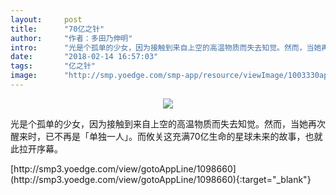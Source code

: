 ```yaml
---
layout:     post
title:      "70亿之针"
author:     "作者：多田乃伸明"
intro:      "光是个孤单的少女，因为接触到来自上空的高温物质而失去知觉。然而，当她再次醒来时，已不再是「单独一人」。而攸关这充满70亿生命的星球未来的故事，也就此拉开序幕。"
date:       "2018-02-14 16:57:03"
tags:       "亿之针"
image:      "http://smp.yoedge.com/smp-app/resource/viewImage/1003330appline.png"
---
```

<div style="text-align: center">
<p><img src="http://smp.yoedge.com/smp-app/resource/viewImage/1003330appline.png"/></p>
</div>
<p class="post-meta">
<span>光是个孤单的少女，因为接触到来自上空的高温物质而失去知觉。然而，当她再次醒来时，已不再是「单独一人」。而攸关这充满70亿生命的星球未来的故事，也就此拉开序幕。</span>
</p>
[http://smp3.yoedge.com/view/gotoAppLine/1098660](http://smp3.yoedge.com/view/gotoAppLine/1098660){:target="_blank"}


